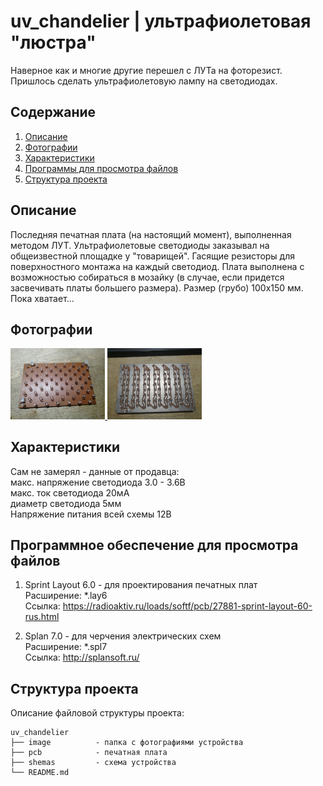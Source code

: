 # uv_chandelier | ультрафиолетовая "люстра"

Наверное как и многие другие перешел с ЛУТа на фоторезист. Пришлось сделать ультрафиолетовую лампу на светодиодах.

Содержание
----
1. <a href="https://github.com/maestro-102/uv_chandelier#%D0%BE%D0%BF%D0%B8%D1%81%D0%B0%D0%BD%D0%B8%D0%B5">Описание</a>
2. <a href="https://github.com/maestro-102/uv_chandelier#%D1%84%D0%BE%D1%82%D0%BE%D0%B3%D1%80%D0%B0%D1%84%D0%B8%D0%B8">Фотографии</a>
3. <a href="https://github.com/maestro-102/uv_chandelier#%D1%85%D0%B0%D1%80%D0%B0%D0%BA%D1%82%D0%B5%D1%80%D0%B8%D1%81%D1%82%D0%B8%D0%BA%D0%B8">Характеристики</a>
4. <a href="https://github.com/maestro-102/uv_chandelier#%D0%BF%D1%80%D0%BE%D0%B3%D1%80%D0%B0%D0%BC%D0%BC%D0%BD%D0%BE%D0%B5-%D0%BE%D0%B1%D0%B5%D1%81%D0%BF%D0%B5%D1%87%D0%B5%D0%BD%D0%B8%D0%B5-%D0%B4%D0%BB%D1%8F-%D0%BF%D1%80%D0%BE%D1%81%D0%BC%D0%BE%D1%82%D1%80%D0%B0-%D1%84%D0%B0%D0%B9%D0%BB%D0%BE%D0%B2">Программы для просмотра файлов</a>
5. <a href="https://github.com/maestro-102/uv_chandelier#%D1%81%D1%82%D1%80%D1%83%D0%BA%D1%82%D1%83%D1%80%D0%B0-%D0%BF%D1%80%D0%BE%D0%B5%D0%BA%D1%82%D0%B0">Структура проекта</a>

Описание
----
Последняя печатная плата (на настоящий момент), выполненная методом ЛУТ. Ультрафиолетовые светодиоды заказывал на общеизвестной площадке у "товарищей". Гасящие резисторы для поверхностного монтажа на каждый светодиод. Плата выполнена с возможностью собираться в мозайку (в случае, если придется засвечивать платы большего размера). Размер (грубо) 100х150 мм. Пока хватает...

Фотографии
----
<a href="https://github.com/maestro-102/uv_chandelier/blob/master/images/1.jpg" target="_blank">
    <img src="https://github.com/maestro-102/uv_chandelier/blob/master/images/1.jpg?raw=true" width=30% alt="preview">
</a>

<a href="https://github.com/maestro-102/uv_chandelier/blob/master/images/2.jpg" target="_blank">
    <img src="https://github.com/maestro-102/uv_chandelier/blob/master/images/2.jpg?raw=true" width=30% alt="preview">
</a>

Характеристики
----
Сам не замерял - данные от продавца:\
макс. напряжение светодиода  3.0 - 3.6В\
макс. ток светодиода  20мА\
диаметр светодиода 5мм\
Напряжение питания всей схемы  12В

Программное обеспечение для просмотра файлов
----

1. Sprint Layout 6.0 - для проектирования печатных плат \
Расширение: \*.lay6 \
Ссылка: https://radioaktiv.ru/loads/softf/pcb/27881-sprint-layout-60-rus.html

2. Splan 7.0 - для черчения электрических схем \
Расширение: \*.spl7 \
Ссылка: http://splansoft.ru/

Структура проекта
----
Описание файловой структуры проекта:

    uv_chandelier
    ├── image          - папка с фотографиями устройства
    ├── pcb            - печатная плата
    ├── shemas         - схема устройства
    └── README.md          
